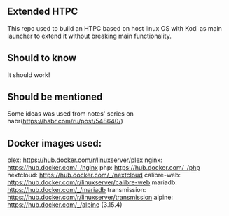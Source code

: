 Extended HTPC
----
This repo used to build an HTPC based on host linux OS with Kodi as main launcher to extend it without breaking main functionality.

Should to know
----
It should work!

Should be mentioned
----
Some ideas was used from notes' series on habr(https://habr.com/ru/post/548640/)

Docker images used:
-----

plex: https://hub.docker.com/r/linuxserver/plex
nginx: https://hub.docker.com/_/nginx
php: https://hub.docker.com/_/php
nextcloud: https://hub.docker.com/_/nextcloud
calibre-web: https://hub.docker.com/r/linuxserver/calibre-web
mariadb: https://hub.docker.com/_/mariadb
transmission: https://hub.docker.com/r/linuxserver/transmission
alpine: https://hub.docker.com/_/alpine (3.15.4)
